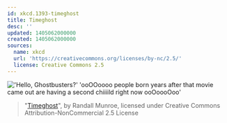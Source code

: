 ```yaml
---
id: xkcd.1393-timeghost
title: Timeghost
desc: ''
updated: 1405062000000
created: 1405062000000
sources:
  name: xkcd
  url: 'https://creativecommons.org/licenses/by-nc/2.5/'
  license: Creative Commons 2.5
---
```

!['Hello, Ghostbusters?' 'ooOOoooo people born years after that movie came out are having a second chiiiild right now ooOoooOoo'](https://imgs.xkcd.com/comics/timeghost.png)
> "[Timeghost](https://xkcd.com/1393/)", by Randall Munroe, licensed under Creative Commons Attribution-NonCommercial 2.5 License
